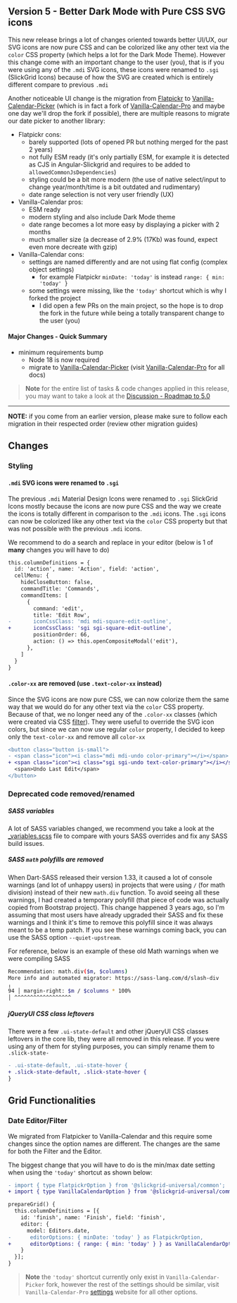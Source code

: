 ## Version 5 - Better Dark Mode with Pure CSS SVG icons 
This new release brings a lot of changes oriented towards better UI/UX, our SVG icons are now pure CSS and can be colorized like any other text via the `color` CSS property (which helps a lot for the Dark Mode Theme). However this change come with an important change to the user (you), that is if you were using any of the `.mdi` SVG icons, these icons were renamed to `.sgi` (SlickGrid Icons) because of how the SVG are created which is entirely different compare to previous `.mdi`

Another noticeable UI change is the migration from [Flatpickr](https://flatpickr.js.org/) to [Vanilla-Calendar-Picker](https://github.com/ghiscoding/vanilla-calendar-picker) (which is in fact a fork of [Vanilla-Calendar-Pro](https://vanilla-calendar.pro/) and maybe one day we'll drop the fork if possible), there are multiple reasons to migrate our date picker to another library:
- Flatpickr cons:
  - barely supported (lots of opened PR but nothing merged for the past 2 years)
  - not fully ESM ready (it's only partially ESM, for example it is detected as CJS in Angular-Slickgrid and requires to be added to `allowedCommonJsDependencies`)
  - styling could be a bit more modern (the use of native select/input to change year/month/time is a bit outdated and rudimentary)
  - date range selection is not very user friendly (UX)
- Vanilla-Calendar pros:
  - ESM ready
  - modern styling and also include Dark Mode theme
  - date range becomes a lot more easy by displaying a picker with 2 months
  - much smaller size (a decrease of 2.9% (17Kb) was found, expect even more decreate with gzip)
- Vanilla-Calendar cons:
  - settings are named differently and are not using flat config (complex object settings)
    - for example Flatpickr `minDate: 'today'` is instead `range: { min: 'today' }` 
  - some settings were missing, like the `'today'` shortcut which is why I forked the project 
    - I did open a few PRs on the main project, so the hope is to drop the fork in the future while being a totally transparent change to the user (you)

#### Major Changes - Quick Summary
- minimum requirements bump
  - Node 18 is now required
  - migrate to [Vanilla-Calendar-Picker](https://github.com/ghiscoding/vanilla-calendar-picker) (visit [Vanilla-Calendar-Pro](https://vanilla-calendar.pro/) for all docs)

> **Note** for the entire list of tasks & code changes applied in this release, you may want to take a look at the [Discussion - Roadmap to 5.0](https://github.com/ghiscoding/slickgrid-universal/discussions/1482)

---

**NOTE:** if you come from an earlier version, please make sure to follow each migration in their respected order (review other migration guides)

## Changes
### Styling
#### `.mdi` SVG icons were renamed to `.sgi`
The previous `.mdi` Material Design Icons were renamed to `.sgi` SlickGrid Icons mostly because the icons are now pure CSS and the way we create the icons is totally different in comparison to the `.mdi` icons. The `.sgi` icons can now be colorized like any other text via the `color` CSS property but that was not possible with the previous `.mdi` icons.


We recommend to do a search and replace in your editor (below is 1 of **many** changes you will have to do)

```diff
this.columnDefinitions = {
  id: 'action', name: 'Action', field: 'action',
  cellMenu: {
    hideCloseButton: false,
    commandTitle: 'Commands',
    commandItems: [
      {
        command: 'edit',
        title: 'Edit Row',
-       iconCssClass: 'mdi mdi-square-edit-outline',
+       iconCssClass: 'sgi sgi-square-edit-outline',
        positionOrder: 66,
        action: () => this.openCompositeModal('edit'),
      },
    ]
  }
}
```

#### `.color-xx` are removed (use `.text-color-xx` instead)
Since the SVG icons are now pure CSS, we can now colorize them the same way that we would do for any other text via the `color` CSS property. Because of that, we no longer need any of the `.color-xx` classes (which were created via CSS [filter](https://developer.mozilla.org/en-US/docs/Web/CSS/filter)). They were useful to override the SVG icon colors, but since we can now use regular `color` property, I decided to keep only the `text-color-xx` and remove all `color-xx`

```diff
<button class="button is-small">
- <span class="icon"><i class="mdi mdi-undo color-primary"></i></span>
+ <span class="icon"><i class="sgi sgi-undo text-color-primary"></i></span>
  <span>Undo Last Edit</span>
</button>
```

### Deprecated code removed/renamed

##### SASS variables
A lot of SASS variables changed, we recommend you take a look at the [_variables.scss](https://github.com/ghiscoding/slickgrid-universal/blob/master/packages/common/src/styles/_variables.scss) file to compare with yours SASS overrides and fix any SASS build issues. 

##### SASS `math` polyfills are removed
When Dart-SASS released their version 1.33, it caused a lot of console warnings (and lot of unhappy users) in projects that were using `/` (for math division) instead of their new `math.div` function. To avoid seeing all these warnings, I had created a temporary polyfill (that piece of code was actually copied from Bootstrap project). This change happened 3 years ago, so I'm assuming that most users have already upgraded their SASS and fix these warnings and I think it's time to remove this polyfill since it was always meant to be a temp patch. If you see these warnings coming back, you can use the SASS option `--quiet-upstream`.

For reference, below is an example of these old Math warnings when we were compiling SASS

```sh
Recommendation: math.div($m, $columns)
More info and automated migrator: https://sass-lang.com/d/slash-div
╷
94 │ margin-right: $m / $columns * 100%
│ ^^^^^^^^^^^^^^^^^^
```

##### jQueryUI CSS class leftovers
There were a few `.ui-state-default` and other jQueryUI CSS classes leftovers in the core lib, they were all removed in this release. If you were using any of them for styling purposes, you can simply rename them to `.slick-state-`

```diff
- .ui-state-default, .ui-state-hover {
+ .slick-state-default, .slick-state-hover {
}
```

## Grid Functionalities
### Date Editor/Filter
We migrated from Flatpicker to Vanilla-Calendar and this require some changes since the option names are different. The changes are the same for both the Filter and the Editor.

The biggest change that you will have to do is the min/max date setting when using the `'today'` shortcut as shown below:

```diff
- import { type FlatpickrOption } from '@slickgrid-universal/common';
+ import { type VanillaCalendarOption } from '@slickgrid-universal/common';

prepareGrid() {
  this.columnDefinitions = [{
    id: 'finish', name: 'Finish', field: 'finish',
    editor: {
      model: Editors.date,
-      editorOptions: { minDate: 'today' } as FlatpickrOption,
+      editorOptions: { range: { min: 'today' } } as VanillaCalendarOption,
    }
  }];
}
```

> **Note** the `'today'` shortcut currently only exist in `Vanilla-Calendar-Picker` fork, however the rest of the settings should be similar, visit `Vanilla-Calendar-Pro` [settings](https://vanilla-calendar.pro/docs/reference/additionally/settings) website for all other options.

